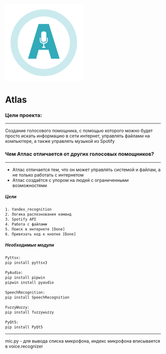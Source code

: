 <p>
 <img src="https://github.com/MaxOmenes/AtlasProject/raw/main/web/icon.png" width="250">
</p>


# Atlas #

### Цели проекта: ###
---------------------
Создание голосового помощника, с помощью которого можно будет просто искать информацию в сети интернет, управлять файлами на компьютере, а также управлять музыкой из Spotify

### Чем Атлас отличается от других голосовых помощников? ###
------------------------------------------------------------
 - Атлас отличается тем, что он может управлять системой и файлам, а не только работать с интернетом
 - Атлас создаётся с упором на людей с ограниченными возможностями 



##### Цели #####
    1. Yandex_recognition
    2. Логика распознования команд
    3. Spotify API
    4. Работа с файлами
    5. Поиск в интернете [Done]
    6. Привязать код к кнопке [Done]

##### Необходимые модули #####
    Pyttsx:
    pip install pyttsx3

    PyAudio:
    pip install pipwin
    pipwin install pyaudio

    SpeechRecognition:
    pip install SpeechRecognition

    FuzzyWuzzy:
    pip install fuzzywuzzy
    
    PyQt5:
    pip install PyQt5
---------------------------------------------------------
mic.py - для вывода списка микрофона, индекс микрофона вписывается в voice.recognizer

